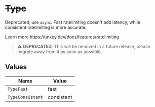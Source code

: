 # ~~Type~~

Deprecated, use `async`. Fast ratelimiting doesn't add latency, while consistent ratelimiting is more accurate.

Learn more
<https://unkey.dev/docs/features/ratelimiting>

> :warning: **DEPRECATED**: This will be removed in a future release, please migrate away from it as soon as possible.


## Values

| Name             | Value            |
| ---------------- | ---------------- |
| `TypeFast`       | fast             |
| `TypeConsistent` | consistent       |
